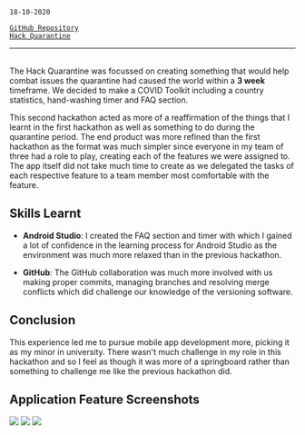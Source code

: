 <!--
title: Hack Quarantine
description: Second hackathon & reaffirmation of app development skills
tags: Android Studio
date: APR 2020  
slug: HackQ
-->

`18-10-2020`

[`GitHub Repository`](https://github.com/sh1ggy/COVIDToolkit) \
[`Hack Quarantine`](https://hackquarantine.devpost.com/?ref_feature=challenge&ref_medium=discover)

--- 

\
The Hack Quarantine was focussed on creating something that would help combat issues the quarantine had caused the world within a **3 week** timeframe. We decided to make a COVID Toolkit including a country statistics, hand-washing timer and FAQ section.   

This second hackathon acted as more of a reaffirmation of the things that I learnt in the first hackathon as well as something to do during the quarantine period. The end product was more refined than the first hackathon as the format was much simpler since everyone in my team of three had a role to play, creating each of the features we were assigned to. The app itself did not take much time to create as we delegated the tasks of each respective feature to a team member most comfortable with the feature.

## Skills Learnt	
 - **Android Studio**: I created the FAQ section and timer with which I gained a lot of confidence in the learning process for Android Studio as the environment was much more relaxed than in the previous hackathon. 
  
 - **GitHub**: The GitHub collaboration was much more involved with us making proper commits, managing branches and resolving merge conflicts which did challenge our knowledge of the versioning software. 

## Conclusion
This experience led me to pursue mobile app development more, picking it as my minor in university. There wasn't much challenge in my role in this hackathon and so I feel as though it was more of a springboard rather than something to challenge me like the previous hackathon did. 

## Application Feature Screenshots
![](/blog/HackQ/timer.png)
![](/blog/HackQ/faq.png)
![](/blog/HackQ/api.png)
